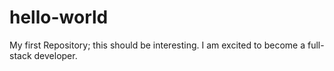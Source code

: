 # hello-world
My first Repository; this should be interesting.
I am excited to become a full-stack developer.
